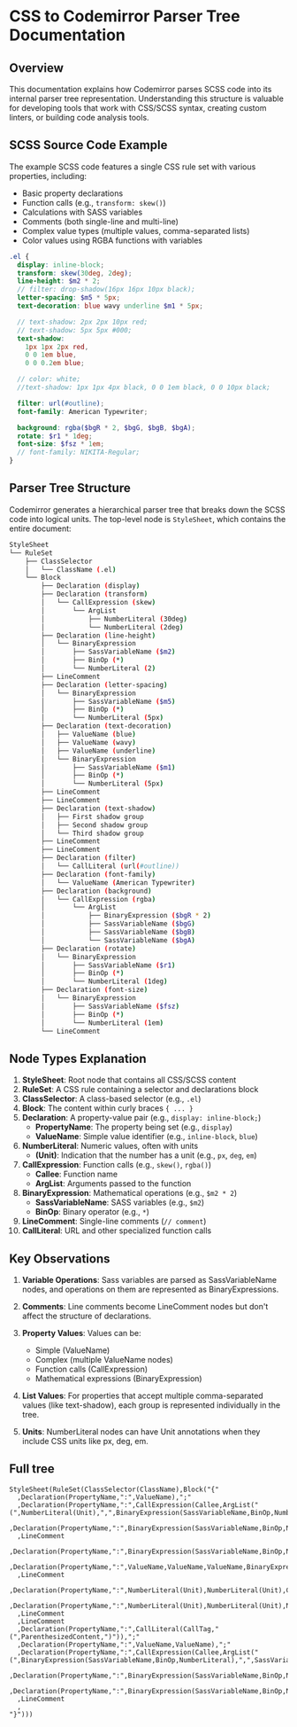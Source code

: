 # CSS to Codemirror Parser Tree Documentation

## Overview

This documentation explains how Codemirror parses SCSS code into its internal parser tree representation. Understanding this structure is valuable for developing tools that work with CSS/SCSS syntax, creating custom linters, or building code analysis tools.

## SCSS Source Code Example

The example SCSS code features a single CSS rule set with various properties, including:

- Basic property declarations
- Function calls (e.g., `transform: skew()`)
- Calculations with SASS variables
- Comments (both single-line and multi-line)
- Complex value types (multiple values, comma-separated lists)
- Color values using RGBA functions with variables

```scss
.el {
  display: inline-block;
  transform: skew(30deg, 2deg);
  line-height: $m2 * 2;
  // filter: drop-shadow(16px 16px 10px black);
  letter-spacing: $m5 * 5px;
  text-decoration: blue wavy underline $m1 * 5px;

  // text-shadow: 2px 2px 10px red;
  // text-shadow: 5px 5px #000;
  text-shadow:
    1px 1px 2px red,
    0 0 1em blue,
    0 0 0.2em blue;

  // color: white;
  //text-shadow: 1px 1px 4px black, 0 0 1em black, 0 0 10px black;

  filter: url(#outline);
  font-family: American Typewriter;

  background: rgba($bgR * 2, $bgG, $bgB, $bgA);
  rotate: $r1 * 1deg;
  font-size: $fsz * 1em;
  // font-family: NIKITA-Regular;
}
```

## Parser Tree Structure

Codemirror generates a hierarchical parser tree that breaks down the SCSS code into logical units. The top-level node is `StyleSheet`, which contains the entire document:

```bash
StyleSheet
└── RuleSet
    ├── ClassSelector
    │   └── ClassName (.el)
    └── Block
        ├── Declaration (display)
        ├── Declaration (transform)
        │   └── CallExpression (skew)
        │       └── ArgList
        │           ├── NumberLiteral (30deg)
        │           └── NumberLiteral (2deg)
        ├── Declaration (line-height)
        │   └── BinaryExpression
        │       ├── SassVariableName ($m2)
        │       ├── BinOp (*)
        │       └── NumberLiteral (2)
        ├── LineComment
        ├── Declaration (letter-spacing)
        │   └── BinaryExpression
        │       ├── SassVariableName ($m5)
        │       ├── BinOp (*)
        │       └── NumberLiteral (5px)
        ├── Declaration (text-decoration)
        │   ├── ValueName (blue)
        │   ├── ValueName (wavy)
        │   ├── ValueName (underline)
        │   └── BinaryExpression
        │       ├── SassVariableName ($m1)
        │       ├── BinOp (*)
        │       └── NumberLiteral (5px)
        ├── LineComment
        ├── LineComment
        ├── Declaration (text-shadow)
        │   ├── First shadow group
        │   ├── Second shadow group
        │   └── Third shadow group
        ├── LineComment
        ├── LineComment
        ├── Declaration (filter)
        │   └── CallLiteral (url(#outline))
        ├── Declaration (font-family)
        │   └── ValueName (American Typewriter)
        ├── Declaration (background)
        │   └── CallExpression (rgba)
        │       └── ArgList
        │           ├── BinaryExpression ($bgR * 2)
        │           ├── SassVariableName ($bgG)
        │           ├── SassVariableName ($bgB)
        │           └── SassVariableName ($bgA)
        ├── Declaration (rotate)
        │   └── BinaryExpression
        │       ├── SassVariableName ($r1)
        │       ├── BinOp (*)
        │       └── NumberLiteral (1deg)
        ├── Declaration (font-size)
        │   └── BinaryExpression
        │       ├── SassVariableName ($fsz)
        │       ├── BinOp (*)
        │       └── NumberLiteral (1em)
        └── LineComment
```

## Node Types Explanation

1. **StyleSheet**: Root node that contains all CSS/SCSS content
2. **RuleSet**: A CSS rule containing a selector and declarations block
3. **ClassSelector**: A class-based selector (e.g., `.el`)
4. **Block**: The content within curly braces `{ ... }`
5. **Declaration**: A property-value pair (e.g., `display: inline-block;`)
   - **PropertyName**: The property being set (e.g., `display`)
   - **ValueName**: Simple value identifier (e.g., `inline-block`, `blue`)
6. **NumberLiteral**: Numeric values, often with units
   - **(Unit)**: Indication that the number has a unit (e.g., `px`, `deg`, `em`)
7. **CallExpression**: Function calls (e.g., `skew()`, `rgba()`)
   - **Callee**: Function name
   - **ArgList**: Arguments passed to the function
8. **BinaryExpression**: Mathematical operations (e.g., `$m2 * 2`)
   - **SassVariableName**: SASS variables (e.g., `$m2`)
   - **BinOp**: Binary operator (e.g., `*`)
9. **LineComment**: Single-line comments (`// comment`)
10. **CallLiteral**: URL and other specialized function calls

## Key Observations

1. **Variable Operations**: Sass variables are parsed as SassVariableName nodes, and operations on them are represented as BinaryExpressions.

2. **Comments**: Line comments become LineComment nodes but don't affect the structure of declarations.

3. **Property Values**: Values can be:

   - Simple (ValueName)
   - Complex (multiple ValueName nodes)
   - Function calls (CallExpression)
   - Mathematical expressions (BinaryExpression)

4. **List Values**: For properties that accept multiple comma-separated values (like text-shadow), each group is represented individually in the tree.

5. **Units**: NumberLiteral nodes can have Unit annotations when they include CSS units like px, deg, em.

## Full tree

```
StyleSheet(RuleSet(ClassSelector(ClassName),Block("{"
  ,Declaration(PropertyName,":",ValueName),";"
  ,Declaration(PropertyName,":",CallExpression(Callee,ArgList("(",NumberLiteral(Unit),",",BinaryExpression(SassVariableName,BinOp,NumberLiteral(Unit)),")"))),";"
  ,Declaration(PropertyName,":",BinaryExpression(SassVariableName,BinOp,NumberLiteral)),";"
  ,LineComment
  ,Declaration(PropertyName,":",BinaryExpression(SassVariableName,BinOp,NumberLiteral(Unit))),";"
  ,Declaration(PropertyName,":",ValueName,ValueName,ValueName,BinaryExpression(SassVariableName,BinOp,NumberLiteral(Unit))),";"
  ,LineComment
  ,Declaration(PropertyName,":",NumberLiteral(Unit),NumberLiteral(Unit),ColorLiteral),";"
  ,Declaration(PropertyName,":",NumberLiteral(Unit),NumberLiteral(Unit),NumberLiteral(Unit),ValueName,",",NumberLiteral,NumberLiteral,NumberLiteral(Unit),ValueName,",",NumberLiteral,NumberLiteral,NumberLiteral(Unit),ValueName),";"
  ,LineComment
  ,LineComment
  ,Declaration(PropertyName,":",CallLiteral(CallTag,"(",ParenthesizedContent,")")),";"
  ,Declaration(PropertyName,":",ValueName,ValueName),";"
  ,Declaration(PropertyName,":",CallExpression(Callee,ArgList("(",BinaryExpression(SassVariableName,BinOp,NumberLiteral),",",SassVariableName,",",SassVariableName,",",SassVariableName,")"))),";"
  ,Declaration(PropertyName,":",BinaryExpression(SassVariableName,BinOp,NumberLiteral(Unit))),";"
  ,Declaration(PropertyName,":",BinaryExpression(SassVariableName,BinOp,NumberLiteral(Unit))),";"
  ,LineComment
  ,
"}")))
```
